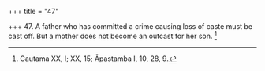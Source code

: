 +++
title = "47"

+++
47. A father who has committed a crime causing loss of caste must be cast off. But a mother does not become an outcast for her son. [^34] 


[^34]:  Gautama XX, I; XX, 15; Āpastamba I, 10, 28, 9.
